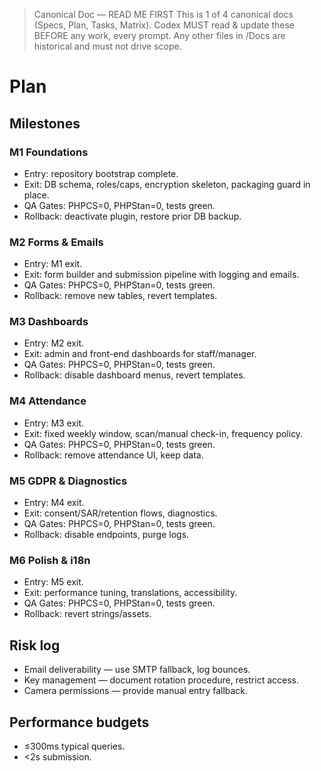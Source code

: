 > Canonical Doc — READ ME FIRST
> This is 1 of 4 canonical docs (Specs, Plan, Tasks, Matrix).
> Codex MUST read & update these BEFORE any work, every prompt.
> Any other files in /Docs are historical and must not drive scope.

# Plan

## Milestones

### M1 Foundations
- Entry: repository bootstrap complete.
- Exit: DB schema, roles/caps, encryption skeleton, packaging guard in place.
- QA Gates: PHPCS=0, PHPStan=0, tests green.
- Rollback: deactivate plugin, restore prior DB backup.

### M2 Forms & Emails
- Entry: M1 exit.
- Exit: form builder and submission pipeline with logging and emails.
- QA Gates: PHPCS=0, PHPStan=0, tests green.
- Rollback: remove new tables, revert templates.

### M3 Dashboards
- Entry: M2 exit.
- Exit: admin and front-end dashboards for staff/manager.
- QA Gates: PHPCS=0, PHPStan=0, tests green.
- Rollback: disable dashboard menus, revert templates.

### M4 Attendance
- Entry: M3 exit.
- Exit: fixed weekly window, scan/manual check-in, frequency policy.
- QA Gates: PHPCS=0, PHPStan=0, tests green.
- Rollback: remove attendance UI, keep data.

### M5 GDPR & Diagnostics
- Entry: M4 exit.
- Exit: consent/SAR/retention flows, diagnostics.
- QA Gates: PHPCS=0, PHPStan=0, tests green.
- Rollback: disable endpoints, purge logs.

### M6 Polish & i18n
- Entry: M5 exit.
- Exit: performance tuning, translations, accessibility.
- QA Gates: PHPCS=0, PHPStan=0, tests green.
- Rollback: revert strings/assets.

## Risk log
- Email deliverability — use SMTP fallback, log bounces.
- Key management — document rotation procedure, restrict access.
- Camera permissions — provide manual entry fallback.

## Performance budgets
- ≤300ms typical queries.
- <2s submission.

